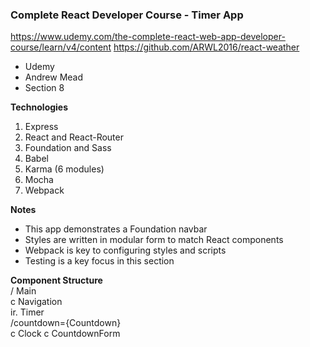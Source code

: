 ### Complete React Developer Course - Timer App  

https://www.udemy.com/the-complete-react-web-app-developer-course/learn/v4/content 
https://github.com/ARWL2016/react-weather 

- Udemy   
- Andrew Mead   
- Section 8  

**Technologies**  
1. Express   
2. React and React-Router    
3. Foundation and Sass      
4. Babel      
5. Karma (6 modules)    
6. Mocha     
7. Webpack     

**Notes**
- This app demonstrates a Foundation navbar     
- Styles are written in modular form to match React components    
- Webpack is key to configuring styles and scripts    
- Testing is a key focus in this section      

**Component Structure**  
/ Main   
  c Navigation  
  ir. Timer   
  /countdown={Countdown}  
    c Clock 
    c CountdownForm   
   